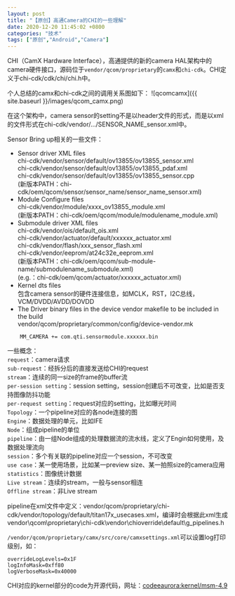 ```yaml
---
layout: post
title: "【原创】高通Camera的CHI的一些理解"
date: 2020-12-20 11:45:02 +0800
categories: "技术"
tags: ["原创","Android","Camera"]
---
```

CHI（CamX Hardware Interface），高通提供的新的camera HAL架构中的camera硬件接口，源码位于`vendor/qcom/proprietary`的`camx`和`chi-cdk`。CHI定义于chi-cdk/cdk/chi/chi.h中。

个人总结的camx和chi-cdk之间的调用关系图如下：
![qcomcamx]({{ site.baseurl }}/images/qcom_camx.png)<br>

在这个架构中，camera sensor的setting不是以header文件的形式，而是以xml的文件形式在chi-cdk/vendor/.../SENSOR_NAME_sensor.xml中。

Sensor Bring up相关的一些文件：
- Sensor driver XML files<br>
chi-cdk/vendor/sensor/default/ov13855/ov13855_sensor.xml<br>
chi-cdk/vendor/sensor/default/ov13855/ov13855_pdaf.xml<br>
chi-cdk/vendor/sensor/default/ov13855/ov13855_sensor.cpp<br>
(新版本PATH：chi-cdk/oem/qcom/sensor/sensor_name/sensor_name_sensor.xml)<br>
- Module Configure files<br>
chi-cdk/vendor/module/xxxx_ov13855_module.xml<br>
(新版本PATH：chi-cdk/oem/qcom/module/modulename_module.xml)<br>
- Submodule driver XML files<br>
chi-cdk/vendor/ois/default_ois.xml<br>
chi-cdk/vendor/actuator/default/xxxxxx_actuator.xml<br>
chi-cdk/vendor/flash/xxx_sensor_flash.xml<br>
chi-cdk/vendor/eeprom/at24c32e_eeprom.xml<br>
(新版本PATH：chi-cdk/oem/qcom/sub-module-name/submodulename_submodule.xml)<br>
(e.g.：chi-cdk/oem/qcom/actuator/xxxxxx_actuator.xml)<br>
- Kernel dts files<br>
包含camera sensor的硬件连接信息，如MCLK，RST，I2C总线，VCM/DVDD/AVDD/DOVDD<br>
- The Driver binary files in the device vendor makefile to be included in the build<br>
vendor/qcom/proprietary/common/config/device-vendor.mk<br>
```
    MM_CAMERA += com.qti.sensormodule.xxxxxx.bin
```

一些概念：<br>
`request`：camera请求<br>
`sub-request`：经拆分后的直接发送给CHI的request<br>
`stream`：连续的同一size的frame的buffer流<br>
`per-session setting`：session setting，session创建后不可改变，比如是否支持图像防抖功能<br>
`per-request setting`：request对应的setting，比如曝光时间<br>
`Topology`：一个pipeline对应的各node连接的图<br>
`Engine`：数据处理的单元，比如IFE<br>
`Node`：组成pipeline的单位<br>
`pipeline`：由一组Node组成的处理数据流的流水线，定义了Engin如何使用，及数据处理流向<br>
`session`：多个有关联的pipeline对应一个session，不可改变<br>
`use case`：某一使用场景，比如某一preview size、某一拍照size的camera应用<br>
`statistics`：图像统计数据<br>
`Live stream`：连续的stream，一般与sensor相连<br>
`Offline stream`：非Live stream<br>

pipeline在xml文件中定义：vendor/qcom/proprietary/chi-cdk/vendor/topology/default/titan17x_usecases.xml，编译时会根据此xml生成vendor\qcom\proprietary\chi-cdk\vendor\chioverride\default\g_pipelines.h

`/vendor/qcom/proprietary/camx/src/core/camxsettings.xml`可以设置log打印级别，如：
```
overrideLogLevels=0x1F
logInfoMask=0xff80
logVerboseMask=0x40000
```

CHI对应的kernel部分的code为开源代码，网址：[codeeaurora:kernel/msm-4.9](https://source.codeaurora.org/quic/la/kernel/msm-4.9/)
